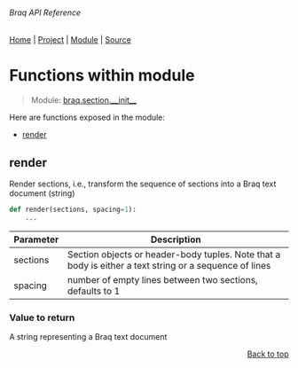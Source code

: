###### Braq API Reference
[Home](/docs/api/README.md) | [Project](/README.md) | [Module](/docs/api/modules/braq/section/__init__/README.md) | [Source](/src/braq/section/__init__.py)

# Functions within module
> Module: [braq.section.\_\_init\_\_](/docs/api/modules/braq/section/__init__/README.md)

Here are functions exposed in the module:
- [render](#render)

## render
Render sections, i.e., transform the sequence of sections
into a Braq text document (string)

```python
def render(sections, spacing=1):
    ...
```

| Parameter | Description |
| --- | --- |
| sections | Section objects or header-body tuples. Note that a body is either a text string or a sequence of lines |
| spacing | number of empty lines between two sections, defaults to 1 |

### Value to return
A string representing a Braq text document

<p align="right"><a href="#braq-api-reference">Back to top</a></p>
